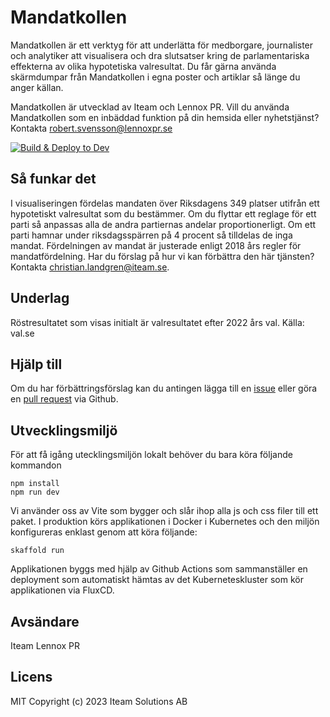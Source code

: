 # Mandatkollen

Mandatkollen är ett verktyg för att underlätta för medborgare, journalister och analytiker att visualisera och dra slutsatser kring de parlamentariska effekterna av olika hypotetiska valresultat.
Du får gärna använda skärmdumpar från Mandatkollen i egna poster och artiklar så länge du anger källan.

Mandatkollen är utvecklad av Iteam och Lennox PR.
Vill du använda Mandatkollen som en inbäddad funktion på din hemsida eller nyhetstjänst? Kontakta robert.svensson@lennoxpr.se

[![Build & Deploy to Dev](https://github.com/Iteam1337/mandatkollen/actions/workflows/publish.yml/badge.svg)](https://github.com/Iteam1337/mandatkollen/actions/workflows/publish.yml)

## Så funkar det

I visualiseringen fördelas mandaten över Riksdagens 349 platser utifrån ett hypotetiskt valresultat som du bestämmer. Om du flyttar ett reglage för ett parti så anpassas alla de andra partiernas andelar proportionerligt.
Om ett parti hamnar under riksdagsspärren på 4 procent så tilldelas de inga mandat.
Fördelningen av mandat är justerade enligt 2018 års regler för mandatfördelning.
Har du förslag på hur vi kan förbättra den här tjänsten? Kontakta christian.landgren@iteam.se.

## Underlag

Röstresultatet som visas initialt är valresultatet efter 2022 års val. Källa: val.se

## Hjälp till

Om du har förbättringsförslag kan du antingen lägga till en [issue](../../issues/) eller göra en [pull request](../../pulls/) via Github.

## Utvecklingsmiljö

För att få igång utecklingsmiljön lokalt behöver du bara köra följande kommandon

    npm install
    npm run dev

Vi använder oss av Vite som bygger och slår ihop alla js och css filer till ett paket. I produktion körs applikationen i Docker i Kubernetes och den miljön konfigureras enklast genom att köra följande:

    skaffold run

Applikationen byggs med hjälp av Github Actions som sammanställer en deployment som automatiskt hämtas av det Kuberneteskluster som kör applikationen via FluxCD.

## Avsändare

Iteam
Lennox PR

## Licens

MIT Copyright (c) 2023 Iteam Solutions AB
